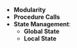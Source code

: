 - **Modularity**
- **Procedure Calls**
- **State Management**:
  - **Global State**
  - **Local State**
